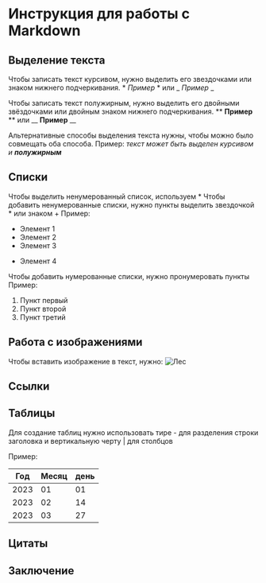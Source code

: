 # Инструкция для работы с Markdown

## Выделение текста
Чтобы записать текст курсивом, нужно выделить его звездочками или знаком нижнего подчеркивания. * *Пример* * или _ _Пример_ _

Чтобы записать текст полужирным, нужно выделить его двойными звёздочками или двойным знаком нижнего подчеркивания. ** **Пример** ** или __ __Пример__ __

Альтернативные способы выделения текста нужны, чтобы можно было совмещать оба способа. Пример: _текст может быть выделен курсивом и **полужирным**_

## Списки
Чтобы выделить ненумерованный список, используем *
Чтобы добавить ненумерованные списки, нужно пункты выделить звездочкой * или знаком +
Пример:
* Элемент 1
* Элемент 2
* Элемент 3
+ Элемент 4

Чтобы добавить нумерованные списки, нужно пронумеровать пункты
Пример:
1. Пункт первый
2. Пункт второй
3. Пункт третий

## Работа с изображениями
Чтобы вставить изображение в текст, нужно:
![Лес](forest.jpg)

## Ссылки

## Таблицы
Для создание таблиц нужно использовать тире - для разделения строки заголовка и вертикальную черту | для столбцов

Пример:

Год | Месяц | день
----|-------|-----
2023|01     |01
2023|02     |14
2023|03     |27

## Цитаты

## Заключение